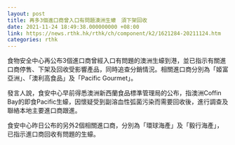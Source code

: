 ```yaml
---
layout: post
title: 再多3個進口商曾入口有問題澳洲生蠔　須下架回收
date: 2021-11-24 18:49:38.000000000 +08:00
link: https://news.rthk.hk/rthk/ch/component/k2/1621284-20211124.htm
categories: rthk
---
```


食物安全中心再公布3個進口商曾經入口有問題的澳洲生蠔到港，並已指示有關進口商停售、下架及回收受影響產品，同時追查分銷情況。相關進口商分別為「姬富亞洲」、「澳利高食品」及「Pacific Gourmet」。

發言人說，食安中心早前得悉澳洲新西蘭食品標準管理局的公布，指澳洲Coffin Bay的即食Pacific生蠔，因懷疑受到副溶血性弧菌污染而需要回收後，進行調查及聯絡本地主要進口商跟進。

食安中心昨日公布的另外2個相關進口商，分別為「環球海產」及「毅行海產」，已指示進口商回收有問題的生蠔。
